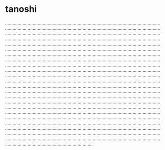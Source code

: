 # tanoshi

..........................................................................................................................................................................................................................................................................................................................................................................................................................................................................................................................................................................................................................................................................................................................................................................................................................................................................................................................................................................................................................................................................................................................................................................................................................................................................................................................................................................................................................................................................................................................................................................................................................................................................................................................................................................................................................................................................................................................................................................................................................................................................................................................................................................................................................................................................................................................................................................................................................................................................................................................................................................................................................................................................................................................................................................................................................................................................................................................................................................................................................................